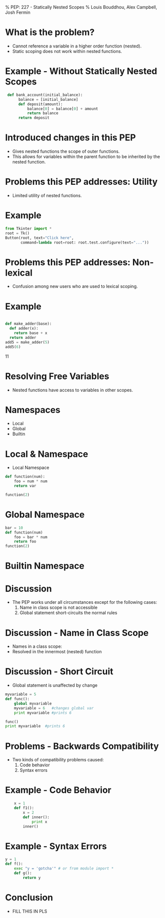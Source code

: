 % PEP: 227 - Statically Nested Scopes
% Louis Bouddhou, Alex Campbell, Josh Fermin

What is the problem?
===================  
* Cannot reference a variable in a higher order function (nested).
* Static scoping does not work within nested functions.

Example - Without Statically Nested Scopes
==========================================
```python
 def bank_account(initial_balance):
      balance = [initial_balance]
      def deposit(amount):
          balance[0] = balance[0] + amount
          return balance
      return deposit
``` 

Introduced changes in this PEP
==============================
* Gives nested functions the scope of outer functions.
* This allows for variables within the parent function to be inherited by the nested function.


Problems this PEP addresses: Utility
=====================================
* Limited utility of nested functions.

Example
=======
```python
from Tkinter import *
root = Tk()
Button(root, text="Click here",
       command=lambda root=root: root.test.configure(text="..."))
```

Problems this PEP addresses: Non-lexical
=========================================
* Confusion among new users who are used to lexical scoping.

Example
=======
```python

def make_adder(base):
  def adder(x):
    return base + x
  return adder
add5 = make_adder(5)
add5(6)

``` 
11









Resolving Free Variables
========================
* Nested functions have access to variables in other scopes.

Namespaces
========== 

* Local
* Global
* Builtin

Local &  Namespace
==================

* Local Namespace
```python
def function(num):
    foo = num * num
    return var

function(2)
```

Global Namespace
================

```python
bar = 10
def function(num)
    foo = bar * num
    return foo
function(2)
```

Builtin Namespace
=================







































Discussion
==========
* The PEP works under all circumstances except for the following cases:
  1. Name in class scope is not accessible
  2. Global statement short-circuits the normal rules

Discussion - Name in Class Scope
================================
* Names in a class scope:
* Resolved in the innermost (nested) function

Discussion - Short Circuit
==========================
* Global statement is unaffected by change

```python
myvariable = 5
def func():
    global myvariable
    myvariable = 6   #changes global var
    print myvariable #prints 6

func()
print myvariable  #prints 6
```

Problems - Backwards Compatibility
=======================
* Two kinds of compatibility problems caused:
  1. Code behavior
  2. Syntax errors

Example - Code Behavior
=======
```python
    x = 1
    def f1():
        x = 2
        def inner():
            print x
        inner()
```

Example - Syntax Errors
=======
``` python
y = 1
def f():
    exec "y = 'gotcha'" # or from module import *
    def g():
        return y
```

Conclusion
==========
* FILL THIS IN PLS


